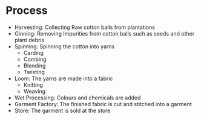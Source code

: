 # Process
- Harvesting: Collecting Raw cotton balls from plantations
- Ginning: Removing Impurities from cotton balls such as seeds and other plant debris
- Spinning: Spinning the cotton into yarns
	- Carding
	- Combing
	- Blending
	- Twisting
- Loom: The yarns are made into a fabric
	- Knitting
	- Weaving
- Wet Processing: Colours and chemicals are added
- Garment Factory: The finished fabric is cut and stitched into a garment
- Store: The garment is sold at the store
